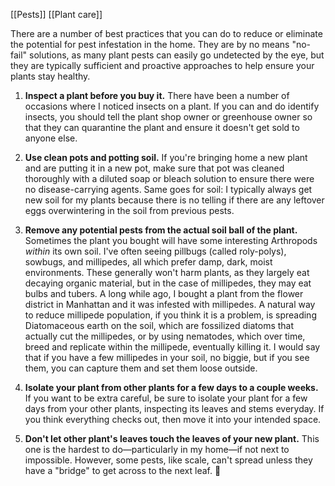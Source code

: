 [[Pests]]
[[Plant care]]

There are a number of best practices that you can do to reduce or eliminate the potential for pest infestation in the home. They are by no means "no-fail" solutions, as many plant pests can easily go undetected by the eye, but they are typically sufficient and proactive approaches to help ensure your plants stay healthy.

1. **Inspect a plant before you buy it.** There have been a number of occasions where I noticed insects on a plant. If you can and do identify insects, you should tell the plant shop owner or greenhouse owner so that they can quarantine the plant and ensure it doesn't get sold to anyone else.
    
2. **Use clean pots and potting soil.** If you're bringing home a new plant and are putting it in a new pot, make sure that pot was cleaned thoroughly with a diluted soap or bleach solution to ensure there were no disease-carrying agents. Same goes for soil: I typically always get new soil for my plants because there is no telling if there are any leftover eggs overwintering in the soil from previous pests.
    
3. **Remove any potential pests from the actual soil ball of the plant.** Sometimes the plant you bought will have some interesting Arthropods _within_ its own soil. I've often seeing pillbugs (called roly-polys), sowbugs, and millipedes, all which prefer damp, dark, moist environments. These generally won't harm plants, as they largely eat decaying organic material, but in the case of millipedes, they may eat bulbs and tubers. A long while ago, I bought a plant from the flower district in Manhattan and it was infested with millipedes. A natural way to reduce millipede population, if you think it is a problem, is spreading Diatomaceous earth on the soil, which are fossilized diatoms that actually cut the millipedes, or by using nematodes, which over time, breed and replicate within the millipede, eventually killing it. I would say that if you have a few millipedes in your soil, no biggie, but if you see them, you can capture them and set them loose outside.
    
4. **Isolate your plant from other plants for a few days to a couple weeks.** If you want to be extra careful, be sure to isolate your plant for a few days from your other plants, inspecting its leaves and stems everyday. If you think everything checks out, then move it into your intended space.
    
5. **Don't let other plant's leaves touch the leaves of your new plant.** This one is the hardest to do—particularly in my home—if not next to impossible. However, some pests, like scale, can't spread unless they have a "bridge" to get across to the next leaf. 🌿
